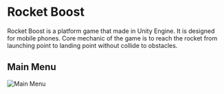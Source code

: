 # Rocket Boost
Rocket Boost is a platform game that made in Unity Engine. It is designed for mobile phones. Core mechanic of the game is to reach the rocket from launching point to landing point without collide to obstacles.

## Main Menu
![Main Menu](https://user-images.githubusercontent.com/45393463/197621282-fc8de2cf-02f6-4c15-ac1c-dbafc2174635.png)
